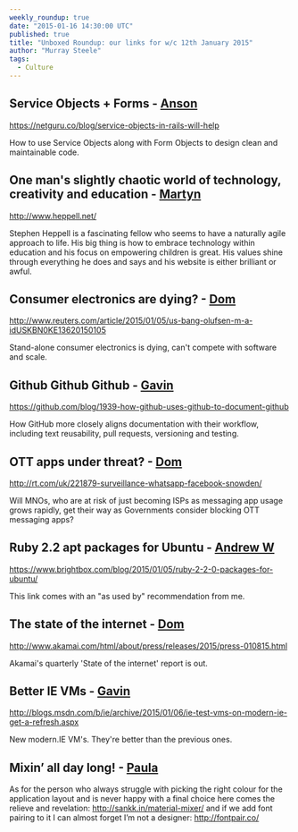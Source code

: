 ```yaml
---
weekly_roundup: true
date: "2015-01-16 14:30:00 UTC"
published: true
title: "Unboxed Roundup: our links for w/c 12th January 2015"
author: "Murray Steele"
tags:
  - Culture
---
```


## Service Objects + Forms - [Anson](http://www.unboxedconsulting.com/people/anson-kelly)

https://netguru.co/blog/service-objects-in-rails-will-help

How to use Service Objects along with Form Objects to design clean and maintainable code.

## One man's slightly chaotic world of technology, creativity and education - [Martyn](http://www.unboxedconsulting.com/people/martyn-evans)

http://www.heppell.net/

Stephen Heppell is a fascinating fellow who seems to have a naturally agile approach to life. His big thing is how to embrace technology within education and his focus on empowering children is great. His values shine through everything he does and says and his website is either brilliant or awful.

## Consumer electronics are dying? - [Dom](http://www.unboxedconsulting.com/people/dominic-mason)

http://www.reuters.com/article/2015/01/05/us-bang-olufsen-m-a-idUSKBN0KE13620150105

Stand-alone consumer electronics is dying, can't compete with software and scale.

## Github Github Github - [Gavin](http://www.unboxedconsulting.com/people/gavin-van-lelyveld)

https://github.com/blog/1939-how-github-uses-github-to-document-github

How GitHub more closely aligns documentation with their workflow, including text reusability, pull requests, versioning and testing.

## OTT apps under threat? - [Dom](http://www.unboxedconsulting.com/people/dominic-mason)

http://rt.com/uk/221879-surveillance-whatsapp-facebook-snowden/

Will MNOs, who are at risk of just becoming ISPs as messaging app usage grows rapidly, get their way as Governments consider blocking OTT messaging apps?

## Ruby 2.2 apt packages for Ubuntu - [Andrew W](http://www.unboxedconsulting.com/people/andrew-white)

https://www.brightbox.com/blog/2015/01/05/ruby-2-2-0-packages-for-ubuntu/

This link comes with an "as used by" recommendation from me.

## The state of the internet - [Dom](http://www.unboxedconsulting.com/people/dominic-mason)

http://www.akamai.com/html/about/press/releases/2015/press-010815.html

Akamai's quarterly 'State of the internet' report is out.

## Better IE VMs - [Gavin](http://www.unboxedconsulting.com/people/gavin-van-lelyveld)

http://blogs.msdn.com/b/ie/archive/2015/01/06/ie-test-vms-on-modern-ie-get-a-refresh.aspx

New modern.IE VM's. They're better than the previous ones.

## Mixin’ all day long! - [Paula](http://www.unboxedconsulting.com/people/paula-stepinska)

As for the person who always struggle with picking the right colour for the application layout and is never happy with a final choice here comes the relieve and revelation: http://sankk.in/material-mixer/ and if we add font pairing to it I can almost forget I’m not a designer: http://fontpair.co/

